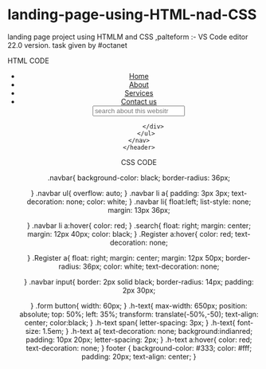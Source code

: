# landing-page-using-HTML-nad-CSS
landing page project using HTMLM and CSS  ,palteform :- VS Code editor 22.0 version. task given by #octanet

HTML CODE

<!DOCTYPE html>
<html lang="en">
<head>
    <meta charset="UTF-8">
    <meta name="viewport" content="width=device-width, initial-scale=1.0">
    <title>navigation</title>
</head>
<body style="background-image: pexels-alexander-grey-1209843;" >
    <header>
        <nav class="navbar">
        <ul>
            <li><a href="">Home</a></li>
            <li><a href="">About</a></li>
            <li><a href="">Services</a></li>
            <li><a href="">Contact us</a></li>
            <div class="search">
                <input type="text" name="search" id="search" placeholder="search about this websitr">
               
            </div>
        </ul>
    </nav>
    </header>

    
</body>

</html>

CSS CODE

.navbar{
    background-color: black;
    border-radius: 36px;

}
 .navbar ul{
     overflow: auto;
 }
 .navbar li a{
     padding: 3px 3px;
     text-decoration: none;
     color: white;
 }
 .navbar li{
     float:left;
      list-style: none;
      margin: 13px 36px;
      
 }
 .navbar li a:hover{
     color: red;
 }
 .search{
     float: right;
     margin: center;
     margin: 12px 40px;
     color: black;
 }
 .Register a:hover{
    color: red;
    text-decoration: none;

 }
 .Register a{
    float: right;
    margin: center;
    margin: 12px 50px;
    border-radius: 36px; 
    color: white;
    text-decoration: none;
    
    
}
 .navbar input{
     border: 2px solid black;
     border-radius: 14px;
     padding: 2px 30px;
     
 }
 .form button{
    width: 60px;
 }
 .h-text{
    max-width: 650px;
    position: absolute;
    top: 50%;
    left: 35%;
    transform: translate(-50%,-50);
    text-align: center;
    color:black;
 }
 .h-text span{
    letter-spacing: 3px;
 }
 .h-text{
    font-size: 1.5em;
 }
.h-text a{
    text-decoration: none;
    background:indianred;
    padding: 10px 20px;
    letter-spacing: 2px;
}
.h-text a:hover{
    color: red;
    text-decoration: none;
}
footer {
    background-color: #333;
    color: #fff;
    padding: 20px;
    text-align: center;
  }
